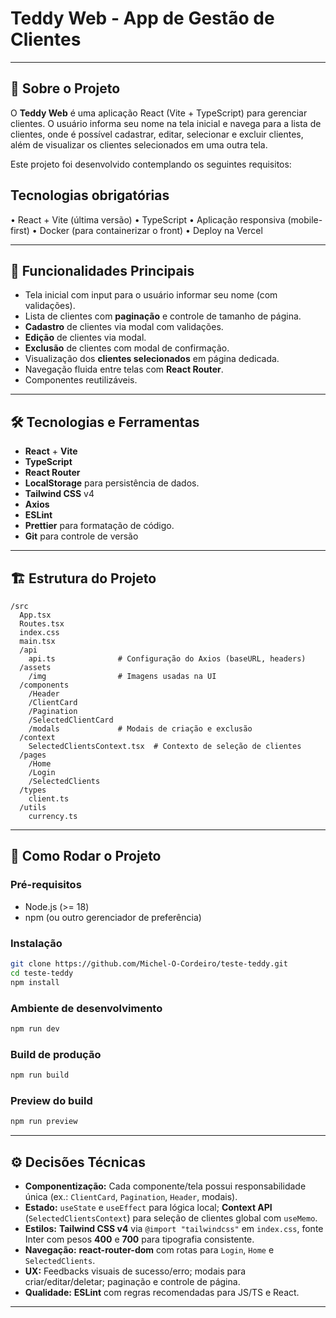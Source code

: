 # Teddy Web - App de Gestão de Clientes

---

## 📝 Sobre o Projeto

O **Teddy Web** é uma aplicação React (Vite + TypeScript) para gerenciar clientes. O usuário informa seu nome na tela inicial e navega para a lista de clientes, onde é possível cadastrar, editar, selecionar e excluir clientes, além de visualizar os clientes selecionados em uma outra tela.

Este projeto foi desenvolvido contemplando os seguintes requisitos:

## Tecnologias obrigatórias
• React + Vite (última versão)
• TypeScript
• Aplicação responsiva (mobile-first)
• Docker (para containerizar o front)
• Deploy na Vercel

---

## 📱 Funcionalidades Principais

- Tela inicial com input para o usuário informar seu nome (com validações).
- Lista de clientes com **paginação** e controle de tamanho de página.
- **Cadastro** de clientes via modal com validações.
- **Edição** de clientes via modal.
- **Exclusão** de clientes com modal de confirmação.
- Visualização dos **clientes selecionados** em página dedicada.
- Navegação fluida entre telas com **React Router**.
- Componentes reutilizáveis.

---

## 🛠 Tecnologias e Ferramentas

- **React** + **Vite**
- **TypeScript**
- **React Router**
- **LocalStorage** para persistência de dados.
- **Tailwind CSS** v4
- **Axios**
- **ESLint**
- **Prettier** para formatação de código.
- **Git** para controle de versão


---

## 🏗️ Estrutura do Projeto

```plaintext
/src
  App.tsx
  Routes.tsx
  index.css
  main.tsx
  /api
    api.ts              # Configuração do Axios (baseURL, headers)
  /assets
    /img                # Imagens usadas na UI
  /components
    /Header
    /ClientCard
    /Pagination
    /SelectedClientCard
    /modals             # Modais de criação e exclusão
  /context
    SelectedClientsContext.tsx  # Contexto de seleção de clientes
  /pages
    /Home
    /Login
    /SelectedClients
  /types
    client.ts
  /utils
    currency.ts
```

---

## 🚀 Como Rodar o Projeto

### Pré-requisitos

- Node.js (>= 18)
- npm (ou outro gerenciador de preferência)

### Instalação

```bash
git clone https://github.com/Michel-O-Cordeiro/teste-teddy.git
cd teste-teddy
npm install
```

### Ambiente de desenvolvimento

```bash
npm run dev
```

### Build de produção

```bash
npm run build
```

### Preview do build

```bash
npm run preview
```

---

## ⚙️ Decisões Técnicas

- **Componentização:** Cada componente/tela possui responsabilidade única (ex.: `ClientCard`, `Pagination`, `Header`, modais).
- **Estado:** `useState` e `useEffect` para lógica local; **Context API** (`SelectedClientsContext`) para seleção de clientes global com `useMemo`.
- **Estilos:** **Tailwind CSS v4** via `@import "tailwindcss"` em `index.css`, fonte Inter com pesos **400** e **700** para tipografia consistente.
- **Navegação:** **react-router-dom** com rotas para `Login`, `Home` e `SelectedClients`.
- **UX:** Feedbacks visuais de sucesso/erro; modais para criar/editar/deletar; paginação e controle de página.
- **Qualidade:** **ESLint** com regras recomendadas para JS/TS e React.

---

